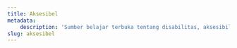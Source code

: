 ```yaml
---
title: Aksesibel
metadata:
    description: 'Sumber belajar terbuka tentang disabilitas, aksesibilitas, teknologi bantu, dan desain inklusif. Ditulis dengan bahasa yang mudah dipahami, situs web ini membantu siapa pun memahami dasar-dasar inklusi dan membangun dunia yang lebih ramah untuk semua.'
slug: aksesibel
---
```


